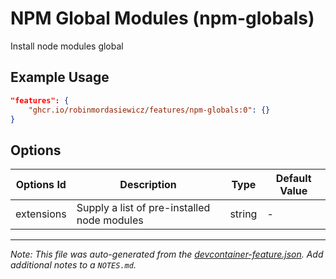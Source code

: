 
# NPM Global Modules (npm-globals)

Install node modules global

## Example Usage

```json
"features": {
    "ghcr.io/robinmordasiewicz/features/npm-globals:0": {}
}
```

## Options

| Options Id | Description | Type | Default Value |
|-----|-----|-----|-----|
| extensions | Supply a list of pre-installed node modules | string | - |



---

_Note: This file was auto-generated from the [devcontainer-feature.json](https://github.com/robinmordasiewicz/features/blob/main/src/npm-globals/devcontainer-feature.json).  Add additional notes to a `NOTES.md`._
